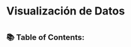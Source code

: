 # Visualización de Datos

<h1><span style="font-size: 20px;">📚 <strong>Table of Contents</strong>:</span></h1>

```{tableofcontents}
```

